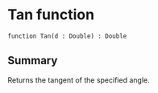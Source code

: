 # Tan function

`function Tan(d : Double) : Double`

## Summary
Returns the tangent of the specified angle.
